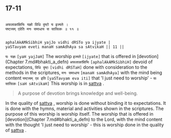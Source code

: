 ## 17-11


```shloka-sa

अफलाकांक्षिभिः यज्ञो विधि दृष्टो य इज्यते ।
यष्टव्यम् एवेति मनः समाधाय स सात्विकः ॥ ११ ॥

```
```shloka-sa-hk

aphalAkAMkSibhiH yajJo vidhi dRSTo ya ijyate |
yaSTavyam eveti manaH samAdhAya sa sAtvikaH || 11 ||

```
`यः यज्ञः` `[yaH yajJaH]` The worship `इज्यते` `[ijyate]` that is offered in 
[devotion](Chapter 7.md#bhakti_a_defn) `अफलाकांक्षिभिः` `[aphalAkAMkSibhiH]` devoid of expectations, `विधि दृष्टः` `[vidhi dRSTaH]` done with consideration to the methods in the scriptures, `मनः समाधाय` `[manaH samAdhAya]` with the mind being content `यष्टव्यम् एव इति` `[yaSTavyam eva iti]` that 'I just need to worship' - `सः सात्विकः` `[saH sAtvikaH]` This worship is in 
[sattva](sattva)
.


<a name='applnote_210'></a>
> A purpose of devotion brings knowledge and well-being.



In the quality of 
[sattva](sattva)
, worship is done without binding it to expectations. It is done with the hymns, material and activities shown in the scriptures. The purpose of this worship is worship itself. The worship that is offered in 
[devotion](Chapter 7.md#bhakti_a_defn)
 to the Lord, with the mind content with the thought 'I just need to worship' - this is worship done in the quality of 
[sattva](sattva)
.


